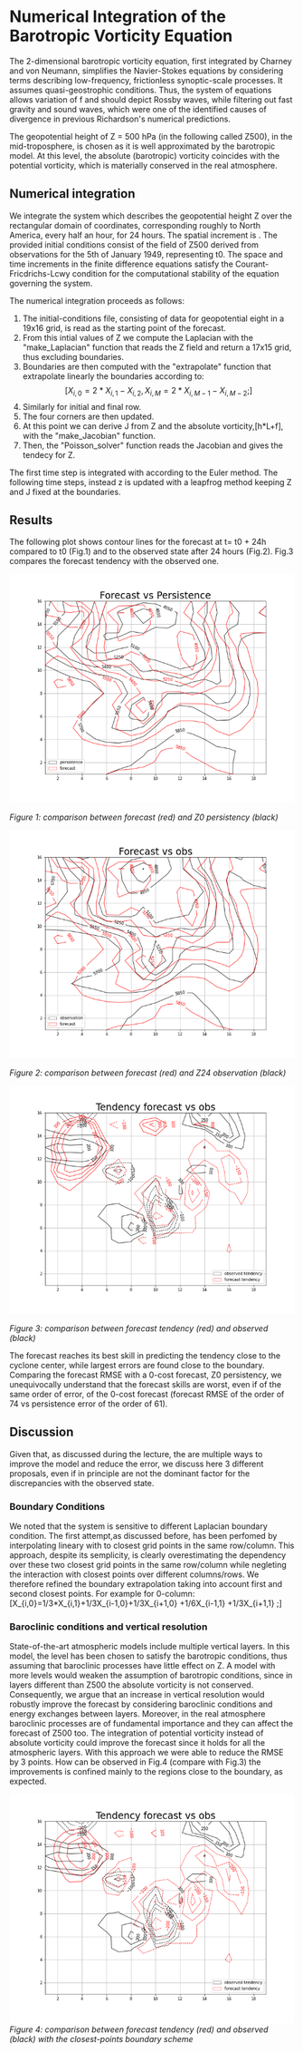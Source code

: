 # Numerical Integration of the Barotropic Vorticity Equation

The 2-dimensional barotropic vorticity equation, first integrated by Charney and von Neumann, simplifies the Navier-Stokes equations by considering terms describing low-frequency, frictionless synoptic-scale processes. It assumes quasi-geostrophic conditions.
Thus, the system of equations allows variation of f and should depict Rossby waves, while filtering out fast gravity and sound waves, which were one of the identified causes of divergence in previous Richardson's numerical predictions. 

The geopotential height of Z = 500 hPa (in the following called Z500), in the mid-troposphere, is chosen as it is well approximated by the barotropic model. At this level, the absolute (barotropic) vorticity coincides with the potential vorticity, which is materially conserved in the real atmosphere. 


## Numerical integration

We integrate the system which describes the geopotential height Z over the rectangular domain of coordinates, corresponding roughly to North America, every half an hour, for 24 hours. The spatial increment is .
The provided initial conditions consist of the field of Z500 derived from observations for the 5th of January 1949, representing t0. The space and time increments in the finite difference equations satisfy the Courant-Fricdrichs-Lcwy condition for the computational stability of the equation governing the system.

The numerical integration proceeds as follows:

1. The initial-conditions file, consisting of data for geopotential eight in a 19x16 grid, is read as the starting point of the forecast.
2. From this intial values of Z we compute the Laplacian with the "make_Laplacian" function that reads the Z field and return a 17x15 grid, thus excluding boundaries.
3. Boundaries are then computed with the "extrapolate" function that extrapolate linearly the boundaries according to:
$$
[X_{i,0}=2*X_{i,1}-X_{i,2} ,
X_{i,M}=2*X_{i,M-1}-X_{i,M-2} ;]
$$ 
4. Similarly for initial and final row.
5. The four corners are then updated.
6. At this point we can derive J from Z and the absolute vorticity,\[h*L+f], with the "make_Jacobian" function.
7. Then, the "Poisson_solver" function reads the Jacobian and gives the tendecy for Z.

The first time step is integrated with according to the Euler method. The following time steps, instead z is updated with a leapfrog method keeping Z and J fixed at the boundaries. 

## Results

The following plot shows contour lines for the forecast at t= t0 + 24h compared to t0 (Fig.1) and to the observed state after 24 hours (Fig.2). Fig.3 compares the forecast tendency with the observed one. 


![Figure 1](forecast.png)

*Figure 1: comparison between forecast (red) and Z0 persistency (black)*

![](analysis.png)

*Figure 2: comparison between forecast (red) and Z24 observation (black)*

![](tendency.png)

*Figure 3: comparison between forecast tendency (red) and observed (black)*

The forecast reaches its best skill in predicting the tendency close to the cyclone center, while largest errors are found close to the boundary.
Comparing the forecast RMSE with a 0-cost forecast, Z0 persistency, we unequivocally understand that the forecast skills are worst, even if of the same order of error, of the 0-cost forecast (forecast RMSE of the order of 74 vs persistence error of the order of 61).

## Discussion
Given that, as discussed during the lecture, the are multiple ways to improve the model and reduce the error, we discuss here 3 different proposals, even if in principle are not the dominant factor for the discrepancies with the observed state.

### Boundary Conditions
We noted that the system is sensitive to different Laplacian boundary condition. The first attempt,as discussed before, has been perfomed by interpolating lineary with to closest grid points in the same row/column. This approach, despite its semplicity, is clearly overestimating the dependency over these two closest grid points in the same row/column while negleting the interaction with closest points over different columns/rows. We therefore refined the boundary extrapolation taking into account first and second closest points. For example for 0-column:
\[X_{i,0}=1/3*X_{i,1}+1/3X_{i-1,0}+1/3X_{i+1,0} +1/6X_{i-1,1} +1/3X_{i+1,1}  ;\]

### Baroclinic conditions and vertical resolution

State-of-the-art atmospheric models include multiple vertical layers. In this model, the level has been chosen to satisfy the barotropic conditions, thus assuming that baroclinic processes have little effect on Z. A model with more levels would weaken the assumption of barotropic conditions, since in layers different than Z500 the absolute vorticity is not conserved. Consequently, we argue that an increase in vertical resolution would robustly improve the forecast by considering baroclinic conditions and energy exchanges between layers. 
Moreover, in the real atmosphere baroclinic processes are of fundamental importance and they can affect the forecast of Z500 too.
The integration of potential vorticity instead of absolute vorticity could improve the forecast since it holds for all the atmospheric layers.
With this approach we were able to reduce the RMSE by 3 points. How can be observed in Fig.4 (compare with Fig.3) the improvements is confined mainly to the regions close to the boundary, as expected.
   
![Figure 1](tendency1.png) 
*Figure 4: comparison between forecast tendency (red) and observed (black) with the closest-points boundary scheme*

